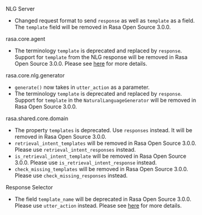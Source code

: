 NLG Server
- Changed request format to send `response` as well as `template` as a field. The `template` field will be removed in Rasa Open Source 3.0.0.

rasa.core.agent
- The terminology `template` is deprecated and replaced by `response`. Support for `template` from the NLG response will be removed in Rasa Open Source 3.0.0. Please see [here](https://rasa.com/docs/rasa/nlg) for more details.

rasa.core.nlg.generator
- `generate()` now takes in  `utter_action` as a parameter.
- The terminology `template` is deprecated and replaced by `response`. Support for `template` in the `NaturalLanguageGenerator` will be removed in Rasa Open Source 3.0.0.

rasa.shared.core.domain
- The property `templates` is deprecated. Use `responses` instead. It will be removed in Rasa Open Source 3.0.0.
- `retrieval_intent_templates` will be removed in Rasa Open Source 3.0.0. Please use `retrieval_intent_responses` instead.
- `is_retrieval_intent_template` will be removed in Rasa Open Source 3.0.0. Please use `is_retrieval_intent_response` instead.
- `check_missing_templates` will be removed in Rasa Open Source 3.0.0. Please use `check_missing_responses` instead.

Response Selector
- The field `template_name` will be deprecated in Rasa Open Source 3.0.0. Please use `utter_action` instead. Please see [here](https://rasa.com/docs/rasa/components#selectors) for more details.